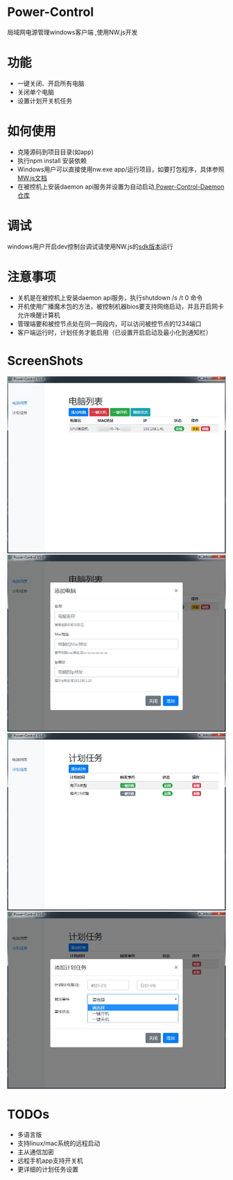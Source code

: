 # Power-Control
局域网电源管理windows客户端 ,使用NW.js开发

# 功能
- 一键关闭、开启所有电脑
- 关闭单个电脑
- 设置计划开关机任务

# 如何使用
- 克隆源码到项目目录(如app)
- 执行npm install 安装依赖
- Windows用户可以直接使用nw.exe app/运行项目，如要打包程序，具体参照[MW.js文档](http://docs.nwjs.io/en/latest/For%20Users/Package%20and%20Distribute/)
- 在被控机上安装daemon api服务并设置为自动启动,[Power-Control-Daemon仓库](https://github.com/bryant24/Control-Power-daemon)


# 调试
windows用户开启dev控制台调试请使用NW.js的[sdk版本](https://nwjs.io/downloads/)运行

# 注意事项
- 关机是在被控机上安装daemon api服务，执行shutdown /s /t 0 命令
- 开机使用广播魔术包的方法，被控制机器bios要支持网络启动，并且开启网卡允许唤醒计算机
- 管理端要和被控节点处在同一网段内，可以访问被控节点的1234端口
- 客户端运行时，计划任务才能启用（已设置开启启动及最小化到通知栏）

# ScreenShots
![images](https://github.com/bryant24/Power-Control/raw/master/screenshots/computers.jpg)
![images](https://github.com/bryant24/Power-Control/raw/master/screenshots/add_computer.jpg)
![images](https://github.com/bryant24/Power-Control/raw/master/screenshots/schedule.jpg)
![images](https://github.com/bryant24/Power-Control/raw/master/screenshots/schedule_add.jpg)


# TODOs
- 多语言版
- 支持linux/mac系统的远程启动
- 主从通信加密
- 远程手机app支持开关机
- 更详细的计划任务设置

